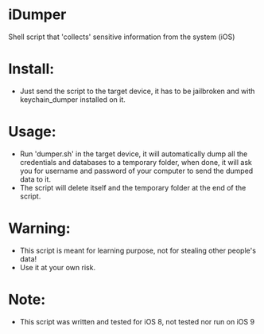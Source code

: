 # iDumper
Shell script that 'collects' sensitive information from the system (iOS)

# Install:
-  Just send the script to the target device, it has to be jailbroken and with keychain_dumper installed on it.

# Usage:
- Run 'dumper.sh' in the target device, it will automatically dump all the credentials and databases to a temporary folder, when done, it will ask you for username and password of your computer to send the dumped data to it.
- The script will delete itself and the temporary folder at the end of the script.

# Warning:
- This script is meant for learning purpose, not for stealing other people's data! 
- Use it at your own risk.

# Note:
- This script was written and tested for iOS 8, not tested nor run on iOS 9
